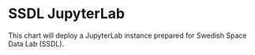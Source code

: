 # SSDL JupyterLab
This chart will deploy a JupyterLab instance prepared for Swedish Space Data Lab (SSDL).
